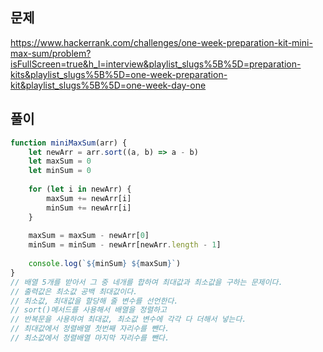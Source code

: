 ## 문제
https://www.hackerrank.com/challenges/one-week-preparation-kit-mini-max-sum/problem?isFullScreen=true&h_l=interview&playlist_slugs%5B%5D=preparation-kits&playlist_slugs%5B%5D=one-week-preparation-kit&playlist_slugs%5B%5D=one-week-day-one
## 풀이
```javascript
function miniMaxSum(arr) {
    let newArr = arr.sort((a, b) => a - b)
    let maxSum = 0
    let minSum = 0
    
    for (let i in newArr) {
        maxSum += newArr[i]
        minSum += newArr[i]
    }
    
    maxSum = maxSum - newArr[0]
    minSum = minSum - newArr[newArr.length - 1]
    
    console.log(`${minSum} ${maxSum}`)
}
// 배열 5개를 받아서 그 중 네개를 합하여 최대값과 최소값을 구하는 문제이다.
// 출력값은 최소값 공백 최대값이다.
// 최소값, 최대값을 할당해 줄 변수를 선언한다.
// sort()메서드를 사용해서 배열을 정렬하고 
// 반복문을 사용하여 최대값, 최소값 변수에 각각 다 더해서 넣는다.
// 최대값에서 정렬배열 첫번째 자리수를 뺀다.
// 최소값에서 정렬배열 마지막 자리수를 뺀다.
```

